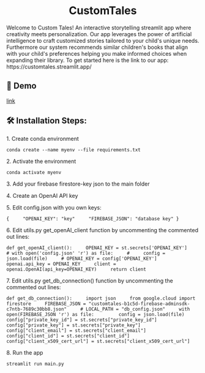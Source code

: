 <h1 align="center" id="title">CustomTales</h1>

<p id="description">Welcome to Custom Tales! An interactive storytelling streamlit app where creativity meets personalization. Our app leverages the power of artificial intelligence to craft customized stories tailored to your child's unique needs. Furthermore our system recommends similar children's books that align with your child's preferences helping you make informed choices when expanding their library. To get started here is the link to our app: https://customtales.streamlit.app/</p>

<h2>🚀 Demo</h2>

[link](link)

<h2>🛠️ Installation Steps:</h2>

<p>1. Create conda environment</p>

```
conda create --name myenv --file requirements.txt
```

<p>2. Activate the environment</p>

```
conda activate myenv
```

<p>3. Add your firebase firestore-key json to the main folder</p>

<p>4. Create an OpenAI API key</p>

<p>5. Edit config.json with you own keys:</p>

```
{     "OPENAI_KEY": "key"     "FIREBASE_JSON": "database key" }
```

<p>6. Edit utils.py get_openAI_client function by uncommenting the commented out lines:</p>

```
def get_openAI_client():     OPENAI_KEY = st.secrets['OPENAI_KEY']     # with open('config.json' 'r') as file:     #     config = json.load(file)     # OPENAI_KEY = config['OPENAI_KEY']     openai.api_key = OPENAI_KEY     client = openai.OpenAI(api_key=OPENAI_KEY)     return client
```

<p>7. Edit utils.py get_db_connection() function by uncommenting the commented out lines:</p>

```
def get_db_connection():     import json     from google.cloud import firestore     FIREBASE_JSON = "customtales-b1c5d-firebase-adminsdk-c7ntb-7689c30bb8.json"     # LOCAL_PATH = "db_config.json"     with open(FIREBASE_JSON 'r') as file:         config = json.load(file)     config["private_key_id"] = st.secrets["private_key_id"]     config["private_key"] = st.secrets["private_key"]     config["client_email"] = st.secrets["client_email"]     config["client_id"] = st.secrets["client_id"]     config["client_x509_cert_url"] = st.secrets["client_x509_cert_url"]
```

<p>8. Run the app</p>

```
streamlit run main.py
```

